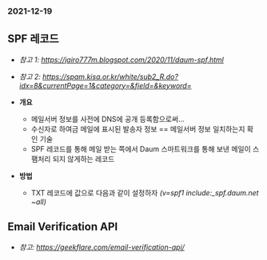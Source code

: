 ### 2021-12-19

## SPF 레코드
- *참고 1: https://jairo777m.blogspot.com/2020/11/daum-spf.html*
- *참고 2: https://spam.kisa.or.kr/white/sub2_R.do?idx=8&currentPage=1&category=&field=&keyword=*
- **개요**
    - 메일서버 정보를 사전에 DNS에 공개 등록함으로써...
    - 수신자로 하여금 메일에 표시된 발송자 정보 == 메일서버 정보 일치하는지 확인 기술
    - SPF 레코드를 통해 메일 받는 쪽에서 Daum 스마트워크를 통해 보낸 메일이 스팸처리 되지 않게하는 레코드

- **방법**
    - TXT 레코드에 값으로 다음과 같이 설정하자 *(v=spf1 include:_spf.daum.net ~all)*

## Email Verification API
- *참고: https://geekflare.com/email-verification-api/*

